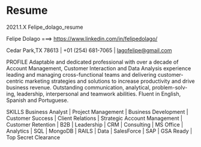 # Resume
2021.1.X Felipe_dolago_resume






Felipe Dolago ===> https://www.linkedin.com/in/felipedolago/


Cedar Park,TX 78613 | +01 (254) 681-7065 | lagofelipe@gmail.com
  
  
  
  PROFILE
 Adaptable and dedicated professional with over a decade of Account Management, Customer Interaction and Data Analysis experience leading and managing cross-functional teams and delivering customer-centric marketing strategies and solutions to increase productivity and drive business revenue. Outstanding communication, analytical, problem-solv- ing, leadership, interpersonal and teamwork abilities. Fluent in English, Spanish and Portuguese.




SKILLS
Business Analyst | Project Management | Business Development | Customer Success | Client Relations | Strategic Account Management | Customer Retention | B2B | Leadership | CRM | Consulting | MS Office | Analytics | SQL | MongoDB | RAILS | Data | SalesForce | SAP | GSA Ready | Top Secret Clearance

